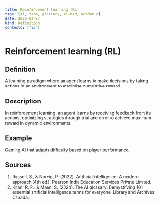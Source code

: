 ```yaml
---
title: Reinforcement learning (RL)
tags: [ai, term, glossary, ai-hed, academic]
date: 2025-02-27
kind: Definition
contexts: ["ai"]
---
```


# Reinforcement learning (RL)

## Definition
A learning paradigm where an agent learns to make decisions by taking actions in an environment to maximize cumulative reward.

## Description
In reinforcement learning, an agent learns by receiving feedback from its actions, optimizing strategies through trial and error to achieve maximum reward in dynamic environments.

## Example
Gaming AI that adapts difficulty based on player performance.

## Sources
1. Russell, S., & Norvig, P. (2022). Artificial intelligence: A modern approach (4th ed.). Pearson India Education Services Private Limited.
2. Khan, R. R., & Mann, S. (2024). The AI glossary: Demystifying 101 essential artificial intelligence terms for everyone. Library and Archives Canada.
